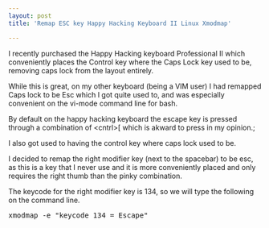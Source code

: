 ```yaml
---
layout: post
title: 'Remap ESC key Happy Hacking Keyboard II Linux Xmodmap'

---
```


I recently purchased the Happy Hacking keyboard Professional II which conveniently places the Control key where the Caps Lock key used to be, removing caps lock from the layout entirely. 

While this is great, on my other keyboard (being a VIM user) I had remapped Caps lock to be Esc which I got quite used to, and was especially convenient on the vi-mode command line for bash.  

By default on the happy hacking keyboard the escape key is pressed through a combination of &#60;cntrl&#62;&#91; which is akward to press in my opinion.;

I also got used to having the control key where caps lock used to be.

I decided to remap the right modifier key (next to the spacebar) to be esc, as this is a key that I never use and it is more conveniently placed and only requires the right thumb than the pinky combination.

The keycode for the right modifier key is 134, so we will type the following on the command line.
<pre>xmodmap -e "keycode 134 = Escape"</pre> 
